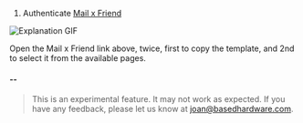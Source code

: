 
1. Authenticate [Mail x Friend](https://6aeb-2401-4900-1cb0-4f33-81d-1a4e-3cbd-bb3f.ngrok-free.app/setup-chat-mail)

![Explanation GIF](assets/explanation.gif)

Open the Mail x Friend link above, twice, first to copy the template, and 2nd to select it from the available pages.
#### --

> This is an experimental feature. It may not work as expected. If you have any feedback, please let us know at joan@basedhardware.com.
